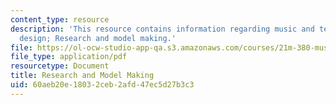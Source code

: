 ```yaml
---
content_type: resource
description: 'This resource contains information regarding music and technology: Sound
  design; Research and model making.'
file: https://ol-ocw-studio-app-qa.s3.amazonaws.com/courses/21m-380-music-and-technology-sound-design-spring-2016/60aeb20e18032ceb2afd47ec5d27b3c3_MIT21M_380S16_Lec15.pdf
file_type: application/pdf
resourcetype: Document
title: Research and Model Making
uid: 60aeb20e-1803-2ceb-2afd-47ec5d27b3c3
---
```

